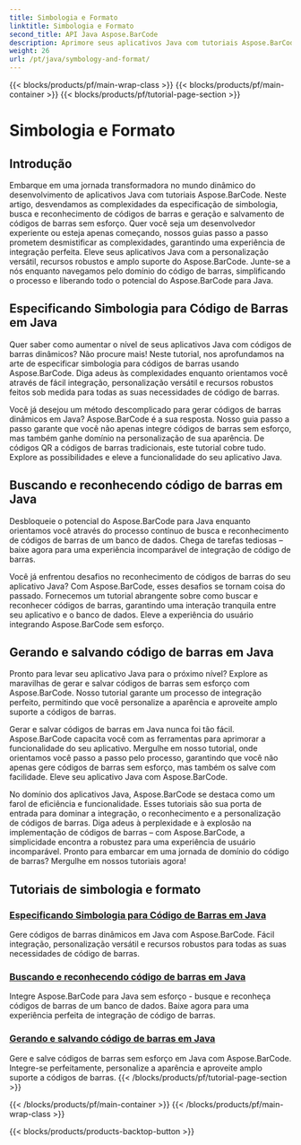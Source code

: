 ```yaml
---
title: Simbologia e Formato
linktitle: Simbologia e Formato
second_title: API Java Aspose.BarCode
description: Aprimore seus aplicativos Java com tutoriais Aspose.BarCode! Domine a especificação de simbologia, busque e reconheça códigos de barras e gere e salve códigos de barras dinâmicos sem esforço.
weight: 26
url: /pt/java/symbology-and-format/
---
```


{{< blocks/products/pf/main-wrap-class >}}
{{< blocks/products/pf/main-container >}}
{{< blocks/products/pf/tutorial-page-section >}}

# Simbologia e Formato

## Introdução

Embarque em uma jornada transformadora no mundo dinâmico do desenvolvimento de aplicativos Java com tutoriais Aspose.BarCode. Neste artigo, desvendamos as complexidades da especificação de simbologia, busca e reconhecimento de códigos de barras e geração e salvamento de códigos de barras sem esforço. Quer você seja um desenvolvedor experiente ou esteja apenas começando, nossos guias passo a passo prometem desmistificar as complexidades, garantindo uma experiência de integração perfeita. Eleve seus aplicativos Java com a personalização versátil, recursos robustos e amplo suporte do Aspose.BarCode. Junte-se a nós enquanto navegamos pelo domínio do código de barras, simplificando o processo e liberando todo o potencial do Aspose.BarCode para Java.

## Especificando Simbologia para Código de Barras em Java

Quer saber como aumentar o nível de seus aplicativos Java com códigos de barras dinâmicos? Não procure mais! Neste tutorial, nos aprofundamos na arte de especificar simbologia para códigos de barras usando Aspose.BarCode. Diga adeus às complexidades enquanto orientamos você através de fácil integração, personalização versátil e recursos robustos feitos sob medida para todas as suas necessidades de código de barras.

Você já desejou um método descomplicado para gerar códigos de barras dinâmicos em Java? Aspose.BarCode é a sua resposta. Nosso guia passo a passo garante que você não apenas integre códigos de barras sem esforço, mas também ganhe domínio na personalização de sua aparência. De códigos QR a códigos de barras tradicionais, este tutorial cobre tudo. Explore as possibilidades e eleve a funcionalidade do seu aplicativo Java.


## Buscando e reconhecendo código de barras em Java

Desbloqueie o potencial do Aspose.BarCode para Java enquanto orientamos você através do processo contínuo de busca e reconhecimento de códigos de barras de um banco de dados. Chega de tarefas tediosas – baixe agora para uma experiência incomparável de integração de código de barras. 

Você já enfrentou desafios no reconhecimento de códigos de barras do seu aplicativo Java? Com Aspose.BarCode, esses desafios se tornam coisa do passado. Fornecemos um tutorial abrangente sobre como buscar e reconhecer códigos de barras, garantindo uma interação tranquila entre seu aplicativo e o banco de dados. Eleve a experiência do usuário integrando Aspose.BarCode sem esforço.

## Gerando e salvando código de barras em Java

Pronto para levar seu aplicativo Java para o próximo nível? Explore as maravilhas de gerar e salvar códigos de barras sem esforço com Aspose.BarCode. Nosso tutorial garante um processo de integração perfeito, permitindo que você personalize a aparência e aproveite amplo suporte a códigos de barras.

Gerar e salvar códigos de barras em Java nunca foi tão fácil. Aspose.BarCode capacita você com as ferramentas para aprimorar a funcionalidade do seu aplicativo. Mergulhe em nosso tutorial, onde orientamos você passo a passo pelo processo, garantindo que você não apenas gere códigos de barras sem esforço, mas também os salve com facilidade. Eleve seu aplicativo Java com Aspose.BarCode.

No domínio dos aplicativos Java, Aspose.BarCode se destaca como um farol de eficiência e funcionalidade. Esses tutoriais são sua porta de entrada para dominar a integração, o reconhecimento e a personalização de códigos de barras. Diga adeus à perplexidade e à explosão na implementação de códigos de barras – com Aspose.BarCode, a simplicidade encontra a robustez para uma experiência de usuário incomparável. Pronto para embarcar em uma jornada de domínio do código de barras? Mergulhe em nossos tutoriais agora!
## Tutoriais de simbologia e formato
### [Especificando Simbologia para Código de Barras em Java](./specifying-symbology-barcode/)
Gere códigos de barras dinâmicos em Java com Aspose.BarCode. Fácil integração, personalização versátil e recursos robustos para todas as suas necessidades de código de barras.
### [Buscando e reconhecendo código de barras em Java](./fetching-recognizing-barcode/)
Integre Aspose.BarCode para Java sem esforço - busque e reconheça códigos de barras de um banco de dados. Baixe agora para uma experiência perfeita de integração de código de barras.
### [Gerando e salvando código de barras em Java](./generating-saving-barcode/)
Gere e salve códigos de barras sem esforço em Java com Aspose.BarCode. Integre-se perfeitamente, personalize a aparência e aproveite amplo suporte a códigos de barras.
{{< /blocks/products/pf/tutorial-page-section >}}

{{< /blocks/products/pf/main-container >}}
{{< /blocks/products/pf/main-wrap-class >}}

{{< blocks/products/products-backtop-button >}}
